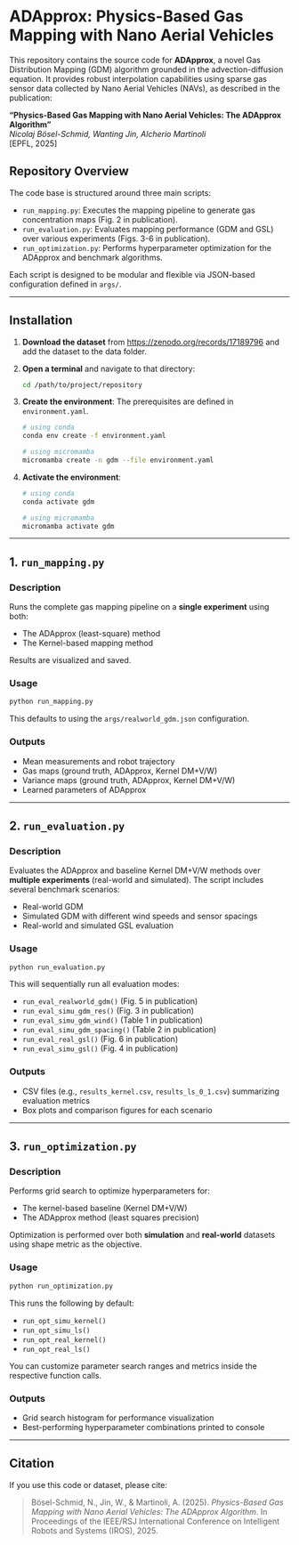 
# ADApprox: Physics-Based Gas Mapping with Nano Aerial Vehicles

This repository contains the source code for **ADApprox**, a novel Gas Distribution Mapping (GDM) algorithm grounded in the advection-diffusion equation. It provides robust interpolation capabilities using sparse gas sensor data collected by Nano Aerial Vehicles (NAVs), as described in the publication:

**“Physics-Based Gas Mapping with Nano Aerial Vehicles: The ADApprox Algorithm”**  
*Nicolaj Bösel-Schmid, Wanting Jin, Alcherio Martinoli*  
[EPFL, 2025]

## Repository Overview

The code base is structured around three main scripts:

- `run_mapping.py`: Executes the mapping pipeline to generate gas concentration maps (Fig. 2 in publication).
- `run_evaluation.py`: Evaluates mapping performance (GDM and GSL) over various experiments (Figs. 3-6 in publication).
- `run_optimization.py`: Performs hyperparameter optimization for the ADApprox and benchmark algorithms.

Each script is designed to be modular and flexible via JSON-based configuration defined in `args/`.

---

## Installation

1. **Download the dataset** from https://zenodo.org/records/17189796 and add the dataset to the data folder.

2. **Open a terminal** and navigate to that directory:

   ```bash
   cd /path/to/project/repository
   ```

3. **Create the environment**: The prerequisites are defined in `environment.yaml`.

   ```bash
   # using conda
   conda env create -f environment.yaml

   # using micromamba
   micromamba create -n gdm --file environment.yaml
   ```

4. **Activate the environment**:

   ```bash
   # using conda
   conda activate gdm

   # using micromamba
   micromamba activate gdm
   ```

---

## 1. `run_mapping.py`

### Description

Runs the complete gas mapping pipeline on a **single experiment** using both:

- The ADApprox (least-square) method
- The Kernel-based mapping method

Results are visualized and saved.

### Usage

```bash
python run_mapping.py
```

This defaults to using the `args/realworld_gdm.json` configuration.

### Outputs

- Mean measurements and robot trajectory
- Gas maps (ground truth, ADApprox, Kernel DM+V/W)
- Variance maps (ground truth, ADApprox, Kernel DM+V/W)
- Learned parameters of ADApprox

---

## 2. `run_evaluation.py`

### Description

Evaluates the ADApprox and baseline Kernel DM+V/W methods over **multiple experiments** (real-world and simulated). The script includes several benchmark scenarios:

- Real-world GDM
- Simulated GDM with different wind speeds and sensor spacings
- Real-world and simulated GSL evaluation

### Usage

```bash
python run_evaluation.py
```

This will sequentially run all evaluation modes:
- `run_eval_realworld_gdm()` (Fig. 5 in publication)
- `run_eval_simu_gdm_res()` (Fig. 3 in publication)
- `run_eval_simu_gdm_wind()` (Table 1 in publication)
- `run_eval_simu_gdm_spacing()` (Table 2 in publication)
- `run_eval_real_gsl()` (Fig. 6 in publication)
- `run_eval_simu_gsl()` (Fig. 4 in publication)

### Outputs

- CSV files (e.g., `results_kernel.csv`, `results_ls_0_1.csv`) summarizing evaluation metrics
- Box plots and comparison figures for each scenario

---

## 3. `run_optimization.py`

### Description

Performs grid search to optimize hyperparameters for:

- The kernel-based baseline (Kernel DM+V/W)
- The ADApprox method (least squares precision)

Optimization is performed over both **simulation** and **real-world** datasets using shape metric as the objective.

### Usage

```bash
python run_optimization.py
```

This runs the following by default:
- `run_opt_simu_kernel()`
- `run_opt_simu_ls()`
- `run_opt_real_kernel()`
- `run_opt_real_ls()`

You can customize parameter search ranges and metrics inside the respective function calls.

### Outputs

- Grid search histogram for performance visualization
- Best-performing hyperparameter combinations printed to console


---

## Citation

If you use this code or dataset, please cite:

> Bösel-Schmid, N., Jin, W., & Martinoli, A. (2025). *Physics-Based Gas Mapping with Nano Aerial Vehicles: The ADApprox Algorithm*. In Proceedings of the IEEE/RSJ International Conference on Intelligent Robots and Systems (IROS), 2025.